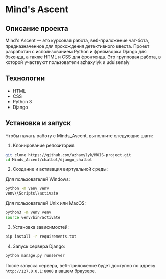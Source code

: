 # Mind's Ascent

## Описание проекта

Mind's Ascent — это курсовая работа, веб-приложение чат-бота, предназначенное для прохождения детективного квеста. Проект разработан с использованием Python и фреймворка Django для бэкенда, а также HTML и CSS для фронтенда. Это групповая работа, в которой участвуют пользователи azhaxylyk и uduisenaly

## Технологии

- HTML
- CSS
- Python 3
- Django

## Установка и запуск

Чтобы начать работу с Minds_Ascent, выполните следующие шаги:

1. Клонирование репозитория:

```bash
git clone https://github.com/azhaxylyk/MOIS-project.git
cd Minds_Ascent/chatbot/django_chatbot
```

2. Создание и активация виртуальной среды:

Для пользователей Windows:

```bash
python -m venv venv
venv\\Scripts\\activate
```

Для пользователей Unix или MacOS:

```bash
python3 -m venv venv
source venv/bin/activate
```

3. Установка зависимостей:

```bash
pip install -r requirements.txt
```

4. Запуск сервера Django:

```bash
python manage.py runserver
```

После запуска сервера, веб-приложение будет доступно по адресу `http://127.0.0.1:8000` в вашем браузере.
